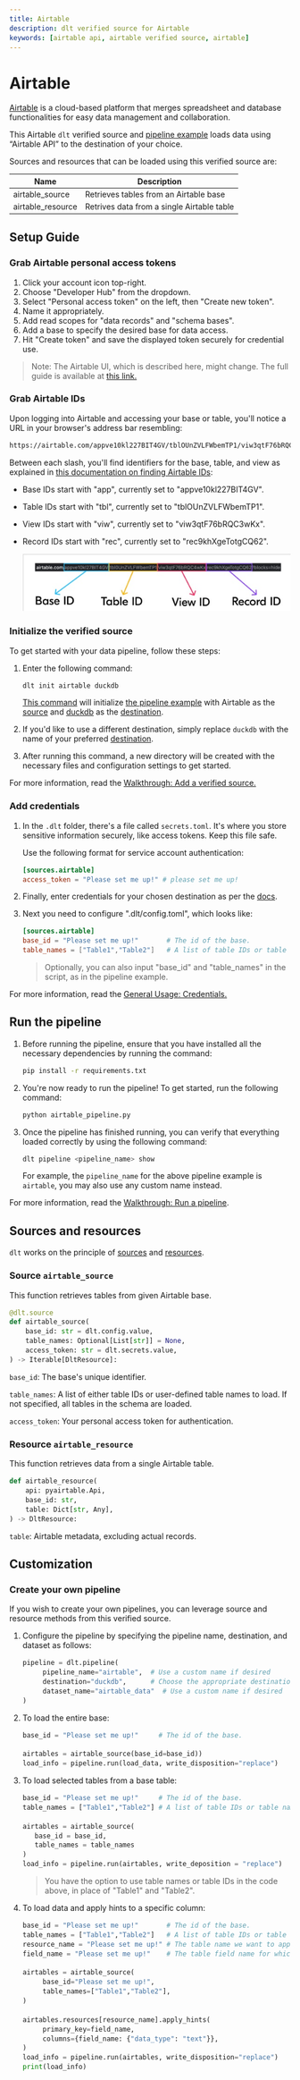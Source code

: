 ```yaml
---
title: Airtable
description: dlt verified source for Airtable
keywords: [airtable api, airtable verified source, airtable]
---
```


# Airtable

[Airtable](https://www.airtable.com/) is a cloud-based platform that merges spreadsheet and database functionalities for easy
data management and collaboration.

This Airtable `dlt` verified source and
[pipeline example](https://github.com/dlt-hub/verified-sources/blob/master/sources/airtable_pipeline.py)
loads data using “Airtable API” to the destination of your choice.

Sources and resources that can be loaded using this verified source are:

| Name              | Description                                |
| ----------------- |--------------------------------------------|
| airtable_source   | Retrieves tables from an Airtable base     |
| airtable_resource | Retrives data from a single Airtable table |

## Setup Guide

### Grab Airtable personal access tokens

1. Click your account icon top-right.
1. Choose "Developer Hub" from the dropdown.
1. Select "Personal access token" on the left, then "Create new token".
1. Name it appropriately.
1. Add read scopes for "data records" and "schema bases".
1. Add a base to specify the desired base for data access.
1. Hit "Create token" and save the displayed token securely for credential use.

> Note: The Airtable UI, which is described here, might change.
> The full guide is available at [this link.](https://airtable.com/developers/web/guides/personal-access-tokens)

### Grab Airtable IDs

Upon logging into Airtable and accessing your base or table, you'll notice a URL in your browser's address bar resembling:

```bash
https://airtable.com/appve10kl227BIT4GV/tblOUnZVLFWbemTP1/viw3qtF76bRQC3wKx/rec9khXgeTotgCQ62?blocks=hide
```

Between each slash, you'll find identifiers for the base, table, and view
as explained in [this documentation on finding Airtable IDs](https://support.airtable.com/docs/finding-airtable-ids):
- Base IDs start with "app", currently set to "appve10kl227BIT4GV".

- Table IDs start with "tbl", currently set to "tblOUnZVLFWbemTP1".

- View IDs start with "viw", currently set to "viw3qtF76bRQC3wKx".

- Record IDs start with "rec", currently set to "rec9khXgeTotgCQ62".

  ![Airtable IDs](docs_images/Airtable_ids.jpeg)

### Initialize the verified source

To get started with your data pipeline, follow these steps:

1. Enter the following command:

   ```bash
   dlt init airtable duckdb
   ```

   [This command](../../reference/command-line-interface) will initialize
   [the pipeline example](https://github.com/dlt-hub/verified-sources/blob/master/sources/airtable_pipeline.py)
   with Airtable as the [source](../../general-usage/source) and [duckdb](../destinations/duckdb.md)
   as the [destination](../destinations).

1. If you'd like to use a different destination, simply replace `duckdb` with the name of your
   preferred [destination](../destinations).

1. After running this command, a new directory will be created with the necessary files and
   configuration settings to get started.

For more information, read the
[Walkthrough: Add a verified source.](../../walkthroughs/add-a-verified-source)

### Add credentials

1. In the `.dlt` folder, there's a file called `secrets.toml`. It's where you store sensitive
   information securely, like access tokens. Keep this file safe.

   Use the following format for service account authentication:

      ```toml
      [sources.airtable]
      access_token = "Please set me up!" # please set me up!
      ```

1. Finally, enter credentials for your chosen destination as per the [docs](../destinations/).

1. Next you need to configure ".dlt/config.toml", which looks like:

   ```toml
   [sources.airtable]
   base_id = "Please set me up!"       # The id of the base.
   table_names = ["Table1","Table2"]   # A list of table IDs or table names to load.
   ```

   > Optionally, you can also input "base_id" and "table_names" in the script, as in the pipeline
   > example.

For more information, read the [General Usage: Credentials.](../../general-usage/credentials)

## Run the pipeline

1. Before running the pipeline, ensure that you have installed all the necessary dependencies by
   running the command:

   ```bash
   pip install -r requirements.txt
   ```

1. You're now ready to run the pipeline! To get started, run the following command:

   ```bash
   python airtable_pipeline.py
   ```

1. Once the pipeline has finished running, you can verify that everything loaded correctly by using
   the following command:

   ```bash
   dlt pipeline <pipeline_name> show
   ```

   For example, the `pipeline_name` for the above pipeline example is `airtable`, you
   may also use any custom name instead.

For more information, read the [Walkthrough: Run a pipeline](../../walkthroughs/run-a-pipeline).

## Sources and resources

`dlt` works on the principle of [sources](../../general-usage/source) and
[resources](../../general-usage/resource).

### Source `airtable_source`

This function retrieves tables from given Airtable base.

```python
@dlt.source
def airtable_source(
    base_id: str = dlt.config.value,
    table_names: Optional[List[str]] = None,
    access_token: str = dlt.secrets.value,
) -> Iterable[DltResource]:
```

`base_id`: The base's unique identifier.

`table_names`: A list of either table IDs or user-defined table names to load. If not specified, all
tables in the schema are loaded.

`access_token`: Your personal access token for authentication.

### Resource `airtable_resource`

This function retrieves data from a single Airtable table.

```python
def airtable_resource(
    api: pyairtable.Api,
    base_id: str,
    table: Dict[str, Any],
) -> DltResource:
```

`table`: Airtable metadata, excluding actual records.

## Customization

### Create your own pipeline

If you wish to create your own pipelines, you can leverage source and resource methods from this
verified source.

1. Configure the pipeline by specifying the pipeline name, destination, and dataset as follows:

   ```python
   pipeline = dlt.pipeline(
        pipeline_name="airtable",  # Use a custom name if desired
        destination="duckdb",      # Choose the appropriate destination (e.g., duckdb, redshift, post)
        dataset_name="airtable_data"  # Use a custom name if desired
   )
   ```

1. To load the entire base:

   ```python
   base_id = "Please set me up!"     # The id of the base.

   airtables = airtable_source(base_id=base_id))
   load_info = pipeline.run(load_data, write_disposition="replace")
   ```

1. To load selected tables from a base table:

   ```python
   base_id = "Please set me up!"     # The id of the base.
   table_names = ["Table1","Table2"] # A list of table IDs or table names to load.

   airtables = airtable_source(
      base_id = base_id,
      table_names = table_names
   )
   load_info = pipeline.run(airtables, write_deposition = "replace")
   ```

   > You have the option to use table names or table IDs in the code above, in place of "Table1" and
   > "Table2".

1. To load data and apply hints to a specific column:

   ```python
   base_id = "Please set me up!"       # The id of the base.
   table_names = ["Table1","Table2"]   # A list of table IDs or table names to load.
   resource_name = "Please set me up!" # The table name we want to apply hints.
   field_name = "Please set me up!"    # The table field name for which we want to apply hints.

   airtables = airtable_source(
        base_id="Please set me up!",
        table_names=["Table1","Table2"],
   )

   airtables.resources[resource_name].apply_hints(
        primary_key=field_name,
        columns={field_name: {"data_type": "text"}},
   )
   load_info = pipeline.run(airtables, write_disposition="replace")
   print(load_info)
   ```
